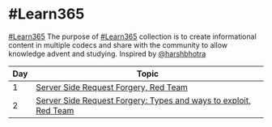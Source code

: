 # #Learn365

<a href="https://twitter.com/search?q=%23learn365&src=typeahead_click">#Learn365</a>
The purpose of <a href="https://twitter.com/search?q=%23learn365&src=typeahead_click">#Learn365</a> collection is to create informational content in multiple codecs and share with the community to allow knowledge advent and studying. Inspired by <a href="https://twitter.com/harshbothra_">@harshbhotra</a>


| Day |           Topic             |
|-----|-----------------------------|
| 1   | <a href="https://github.com/axmol-xp/Learn365/blob/main/Days/Day1.md">Server Side Request Forgery, Red Team</a> |
| 2   | <a href="https://github.com/axmol-xp/Learn365/blob/main/Days/Day2.md">Server Side Request Forgery: Types and ways to exploit, Red Team</a> |
